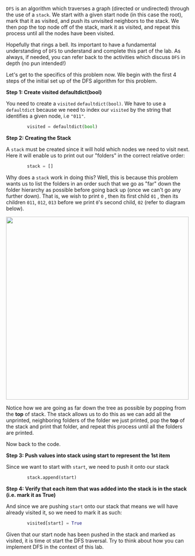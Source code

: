 <!---title{print_ordered_file_structure() Function Part 1 Explained}--->

<!--badges={Python:18,Algorithms:18}-->

<!--concepts={directedGraphs, introToGraphs, useOfGraphs, Depth First Search (DFS), Stack Manipulation}-->

`DFS` is an algorithm which traverses a graph (directed or undirected) through the use of a `stack`. We start with a given start node (in this case the root), mark that it as visited, and push its unvisited neighbors to the stack. We then pop the top node off of the stack, mark it as visited, and repeat this process until all the nodes have been visited. 

Hopefully that rings a bell. Its important to have a fundamental understanding of `DFS` to understand and complete this part of the lab. As always, if needed, you can refer back to the activities which discuss `DFS` in depth (no pun intended!)

Let's get to the specifics of this problem now. We begin with the first 4 steps of the initial set up of the DFS algorithm for this problem.

**Step 1: Create visited defaultdict(bool)**

You need to create a `visited`  `defaultdict(bool)`. We have to use a `defaultdict` because we need to index our `visited` by the string that identifies a given node, i.e `"011"`. 

```python
        visited = defaultdict(bool)
```

**Step 2: Creating the Stack**

A `stack` must be created since it will hold which nodes we need to visit next. Here it will enable us to print out our "folders" in the correct relative order:

```python
		stack = []
```

Why does a `stack` work in doing this? Well, this is because this problem wants us to list the folders in an order such that we go as "far" down the folder hierarchy as possible before going back up (once we can't go any further down). That is, we wish to print `0` , then its first child `01` , then its children `011`, `012`, `013` before we print `0`'s second child, `02` (refer to diagram below). 

<img src = "https://i.imgur.com/QLKG9H1.jpg" width = "500px"/>

Notice how we are going as far down the tree as possible by popping from the **top** of stack. The stack allows us to do this as we can add all the unprinted, neighboring folders of the folder we just printed, pop the **top** of the stack and print that folder, and repeat this process until all the folders are printed.

Now back to the code.    

**Step 3: Push values into stack using start to represent the 1st item**

Since we want to start with `start`, we need to push it onto our stack

```python
		stack.append(start)
```

**Step 4: Verify that each item that was added into the stack is in the stack (i.e. mark it as True)**

And since we are pushing `start` onto our stack that means we will have already visited it, so we need to mark it as such:

```python
		visited[start] = True
```

Given that our start node has been pushed in the stack and marked as visited, it is time ot start the DFS traversal. Try to think about how you can implement DFS in the context of this lab.